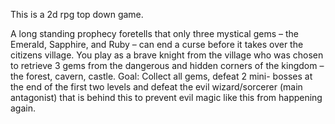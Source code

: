 This is a 2d rpg top down game. 

A long standing prophecy foretells that only three mystical gems – the Emerald, Sapphire, and Ruby – can end a curse before it takes over the citizens village.
You play as a brave knight from the village who was chosen to retrieve 3 gems from the dangerous and hidden corners of the kingdom – the forest, cavern, castle.
Goal: Collect all gems, defeat 2 mini- bosses at the end of the first two levels and defeat the evil wizard/sorcerer (main antagonist) that is behind this to prevent evil magic like this from happening again. 
